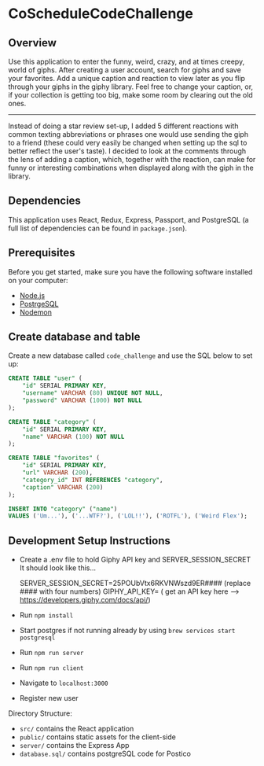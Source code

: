 # CoScheduleCodeChallenge

## Overview

Use this application to enter the funny, weird, crazy, and at times creepy, world of giphs. After creating a user account, search for giphs and save your favorites. Add a unique caption and reaction to view later as you flip through your giphs in the giphy library. Feel free to change your caption, or, if your collection is getting too big, make some room by clearing out the old ones.

---

Instead of doing a star review set-up, I added 5 different reactions with common texting abbreviations or phrases one would use sending the giph to a friend (these could very easily be changed when setting up the sql to better reflect the user's taste). I decided to look at the comments through the lens of adding a caption, which, together with the reaction, can make for funny or interesting combinations when displayed along with the giph in the library.

## Dependencies

This application uses React, Redux, Express, Passport, and PostgreSQL (a full list of dependencies can be found in `package.json`).

## Prerequisites

Before you get started, make sure you have the following software installed on your computer:

- [Node.js](https://nodejs.org/en/)
- [PostrgeSQL](https://www.postgresql.org/)
- [Nodemon](https://nodemon.io/)

## Create database and table

Create a new database called `code_challenge` and use the SQL below to set up:

```SQL
CREATE TABLE "user" (
    "id" SERIAL PRIMARY KEY,
    "username" VARCHAR (80) UNIQUE NOT NULL,
    "password" VARCHAR (1000) NOT NULL
);

CREATE TABLE "category" (
    "id" SERIAL PRIMARY KEY,
    "name" VARCHAR (100) NOT NULL
);

CREATE TABLE "favorites" (
    "id" SERIAL PRIMARY KEY,
    "url" VARCHAR (200),
    "category_id" INT REFERENCES "category",
    "caption" VARCHAR (200)
);

INSERT INTO "category" ("name")
VALUES ('Um...'), ('...WTF?'), ('LOL!!'), ('ROTFL'), ('Weird Flex');

```

## Development Setup Instructions

- Create a .env file to hold Giphy API key and SERVER_SESSION_SECRET
  It should look like this...

  SERVER_SESSION_SECRET=25POUbVtx6RKVNWszd9ER#### (replace #### with four numbers)
  GIPHY_API_KEY= ( get an API key here --> https://developers.giphy.com/docs/api/)

- Run `npm install`
- Start postgres if not running already by using `brew services start postgresql`
- Run `npm run server`
- Run `npm run client`
- Navigate to `localhost:3000`
- Register new user

Directory Structure:

- `src/` contains the React application
- `public/` contains static assets for the client-side
- `server/` contains the Express App
- `database.sql/` contains postgreSQL code for Postico
